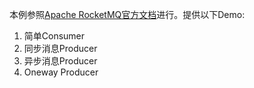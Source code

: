 本例参照[Apache RocketMQ官方文档](http://rocketmq.apache.org/docs/simple-example/)进行。提供以下Demo:
1. 简单Consumer
2. 同步消息Producer
3. 异步消息Producer
4. Oneway Producer